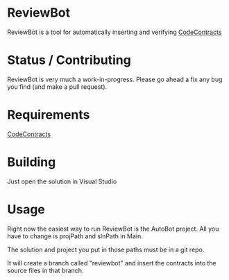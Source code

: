 ReviewBot
=========

ReviewBot is a tool for automatically inserting and verifying [CodeContracts](http://research.microsoft.com/en-us/projects/contracts/)

Status / Contributing
=====================

ReviewBot is very much a work-in-progress.  Please go ahead a fix any bug you find (and make a pull request).

Requirements
============

[CodeContracts](https://visualstudiogallery.msdn.microsoft.com/1ec7db13-3363-46c9-851f-1ce455f66970)

Building
========

Just open the solution in Visual Studio

Usage
=====

Right now the easiest way to run ReviewBot is the AutoBot project.  All you have to change is projPath and slnPath in Main.

The solution and project you put in those paths must be in a git repo.

It will create a branch called "reviewbot" and insert the contracts into the source files in that branch.
